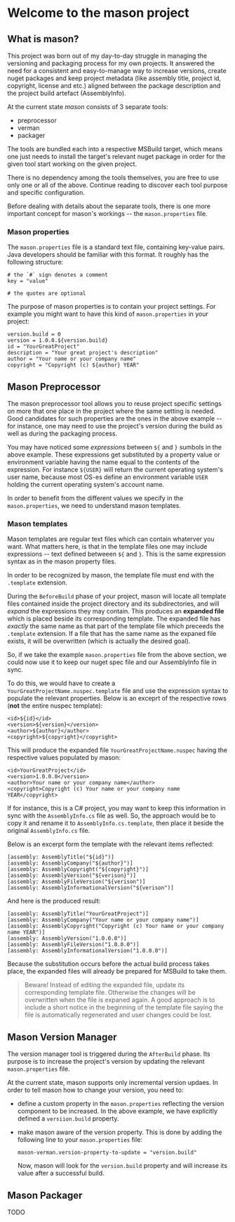 # Welcome to the **mason** project #


## What is mason? ##

This project was born out of my day-to-day struggle in managing the versioning and packaging process for my own projects. It answered the need for a consistent and easy-to-manage way to increase versions, create nuget packages and keep project metadata (like assembly title, project id, copyright, license and etc.) aligned between the package description and the project build artefact (AssemblyInfo). 

At the current state *mason* consists of 3 separate tools:

 - preprocessor
 - verman
 - packager

The tools are bundled each into a respective MSBuild target, which means one just needs to install the target's relevant nuget package in order for the given tool start working on the given project. 

There is no dependency among the tools themselves, you are free to use only one or all of the above. Continue reading to discover each tool purpose and specific configuration. 

Before dealing with details about the separate tools, there is one more important concept for mason's workings -- the `mason.properties` file.

### Mason properties ###

The `mason.properties` file is a standard text file, containing key-value pairs. Java developers should be familiar with this format. It roughly has the following structure:

    # the `#` sign denotes a comment
    key = "value"

    # the quotes are optional

The purpose of mason properties is to contain your project settings. For example you might want to have this kind of `mason.properties` in your project:

    version.build = 0
    version = 1.0.0.${version.build}
    id = "YourGreatProject"
    description = "Your great project's description"
    author = "Your name or your company name"
    copyright = "Copyright (c) ${author} YEAR"


## Mason Preprocessor ##

The mason preprocessor tool allows you to reuse project specific settings on more that one place in the project where the same setting is needed. Good candidates for such properties are the ones in the above example -- for instance, one may need to use the project's version during the build as well as during the packaging process.

You may have noticed some *expressions* between `${` and `}` sumbols in the above example. These expressions get substituted by a property value or environment variable having the name equal to the contents of the expression. For instance `${USER}` will return the current operating system's user name, because most OS-es define an environment variable `USER` holding the current operating system's account name.

In order to benefit from the different values we specify in the `mason.properties`, we need to understand mason templates.

### Mason templates ###

Mason templates are regular text files which can contain whaterver you want. 
What matters here, is that in the template files one may include expressions -- text defined betweeen `${` and `}`. This is the same expression syntax as in the mason property files.

In order to be recognized by mason, the template file must end with the `.template` extension.

During the `BeforeBuild` phase of your project, mason will locate all template files contained inside the project directory and its subdirectories, and will *expand* the expressions they may contain. This produces an **expanded file** which is placed beside its corresponding template. The expanded file has *exactly* the same name as that part of the template file which preceeds the `.template` extension. If a file that has the same name as the expaned file exists, it will be overwritten (which is actually the desired goal).

So, if we take the example `mason.properties` file from the above section, we could now use it to keep our nuget spec file and our AssemblyInfo file in sync.

To do this, we would have to create a `YourGreatProjectName.nuspec.template` file and use the expression syntax to populate the relevant properties. Below is an exceprt of the respective rows (**not** the entire nuspec template):

    <id>${id}</id>
    <version>${version}</version>
    <author>${author}</author>
    <copyright>${copyright}</copyright>

This will produce the expanded file `YourGreatProjectName.nuspec` having the respective values populated by mason: 

    <id>YourGreatProject</id>
    <version>1.0.0.0</version>
    <author>Your name or your company name</author>
    <copyright>Copyright (c) Your name or your company name YEAR</copyright>

If for instance, this is a C# project, you may want to keep this information in sync with the `AssemblyInfo.cs` file as well. So, the approach would be to copy it and rename it to `AssemblyInfo.cs.template`, then place it beside the original `AssemblyInfo.cs` file.

Below is an excerpt form the template with the relevant items reflected:

    [assembly: AssemblyTitle("${id}")]    
    [assembly: AssemblyCompany("${author}")]
    [assembly: AssemblyCopyright("${copyright}")]
    [assembly: AssemblyVersion("${verison}")]
    [assembly: AssemblyFileVersion("${verison")]
    [assembly: AssemblyInformationalVersion("${verison")]

And here is the produced result:

    [assembly: AssemblyTitle("YourGreatProject")]    
    [assembly: AssemblyCompany("Your name or your company name")]
    [assembly: AssemblyCopyright("Copyright (c) Your name or your company name YEAR")]
    [assembly: AssemblyVersion("1.0.0.0")]
    [assembly: AssemblyFileVersion("1.0.0.0")]
    [assembly: AssemblyInformationalVersion("1.0.0.0")]

Because the substitution occurs before the actual build process takes place, the expanded files will already be prepared for MSBuild to take them. 

> Beware! Instead of editing the expanded file, update its corresponding template file. Otherwise the changes will be overwritten when the file is expaned again. A good approach is to include a short notice in the beginning of the template file saying the file is automatically regenerated and user changes could be lost.


## Mason Version Manager ##

The version manager tool is triggered during the `AfterBuild` phase. Its purpose is to increase the project's version by updating the relevant `mason.properties` file. 

At the current state, mason supports only incremental version updaes. In order to tell mason how to change your version, you need to:

 - define a custom property in the `mason.properties` reflecting the version component to be increased. In the above example, we have explicitly defined a `versiion.build` property.

 - make mason aware of the version property. This is done by adding the following line to your `mason.properties` file: 

       mason-verman.version-property-to-update = "version.build"

   Now, mason will look for the `version.build` property and will increase its value after a successful build.


## Mason Packager ##

TODO
